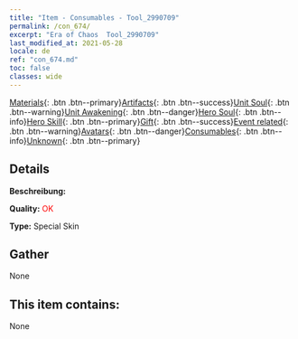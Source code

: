 ```yaml
---
title: "Item - Consumables - Tool_2990709"
permalink: /con_674/
excerpt: "Era of Chaos  Tool_2990709"
last_modified_at: 2021-05-28
locale: de
ref: "con_674.md"
toc: false
classes: wide
---
```

 [Materials](/ItemsDE/){: .btn .btn--primary}[Artifacts](/ItemsDE/Artifacts/){: .btn .btn--success}[Unit Soul](/ItemsDE/UnitSoul/){: .btn .btn--warning}[Unit Awakening](/ItemsDE/UnitAwakening/){: .btn .btn--danger}[Hero Soul](/ItemsDE/HeroSoul/){: .btn .btn--info}[Hero Skill](/ItemsDE/HeroSkill/){: .btn .btn--primary}[Gift](/ItemsDE/Gift/){: .btn .btn--success}[Event related](/ItemsDE/Events/){: .btn .btn--warning}[Avatars](/ItemsDE/Avatars/){: .btn .btn--danger}[Consumables](/ItemsDE/Consumables/){: .btn .btn--info}[Unknown](/ItemsDE/Unknown/){: .btn .btn--primary}

## Details
 **Beschreibung:** 

 **Quality:** <span style="color: #FF0000">OK</span>

 **Type:** Special Skin

## Gather

  None

## This item contains:

  None

